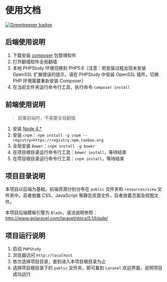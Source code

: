 # 使用文档

[![Greenkeeper badge](https://badges.greenkeeper.io/Loyalsoldier/02-LuckyDraw.svg)](https://greenkeeper.io/)

## 后端使用说明

1. 下载安装 [composer](https://getcomposer.org) 包管理软件
2. 打开翻墙软件全局翻墙
3. 本地 PHPStudy 环境切换到 PHP5.6（注意：若安装过程出现未安装 OpenSSL 扩展错误的提示，请在 PHPStudy 中安装 OpenSSL 插件。切换 PHP 环境需要重新安装 Composer）
4. 在当前文件夹运行命令行工具，执行命令 `composer install`

## 前端使用说明

> 部署前端时，不需要全局翻墙

1. 安装 [Node 4.* ](https://nodejs.org/en/)
2. 安装 `cnpm`： `npm install -g cnpm --registry=https://registry.npm.taobao.org`
3. 全局安装 `Bower`：`cnpm install -g bower`
4. 在项目根目录运行命令行工具：`bower install`，等待结束
5. 在项目根目录运行命令行工具：`cnpm install`，等待结束

## 项目目录说明

本项目以后端为基础，前端资源分别分布在 `public` 文件夹和 `resources/view` 文件夹中。前者放置 CSS、JavaScript 等静态资源文件，后者放着页面及视图文件。

本项目后端模板引擎为 `Blade`，语法说明参照：http://www.golaravel.com/laravel/docs/5.1/blade/

## 项目运行说明

1. 启动 `PHPStudy`
2. 浏览器访问 `http://localhost`
3. 依次选择项目目录，直到进入本项目根目录为止
4. 选择项目根目录下的 `public` 文件夹，即可看到 `Laravel` 欢迎界面，说明项目成功运行
